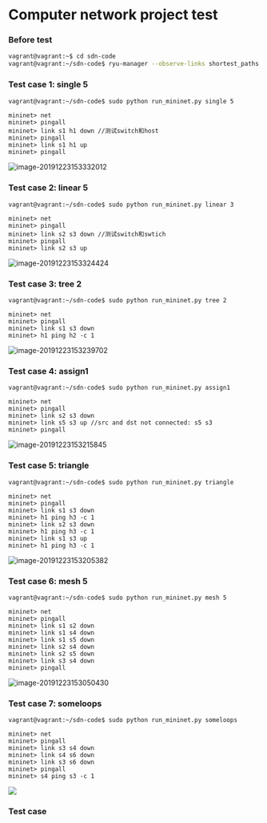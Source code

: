 # Computer network project test

### Before test

```bash
vagrant@vagrant:~$ cd sdn-code
vagrant@vagrant:~/sdn-code$ ryu-manager --observe-links shortest_paths.py
```

### Test case 1: single 5

```bash
vagrant@vagrant:~/sdn-code$ sudo python run_mininet.py single 5
```

```
mininet> net
mininet> pingall
mininet> link s1 h1 down //测试switch和host
mininet> pingall
mininet> link s1 h1 up
mininet> pingall
```

![image-20191223153332012](D:\github\SimpleSDN\archived\img\image-20191223153332012.png)

### Test case 2: linear 5

```shell
vagrant@vagrant:~/sdn-code$ sudo python run_mininet.py linear 3
```

```
mininet> net
mininet> pingall
mininet> link s2 s3 down //测试switch和swtich
mininet> pingall
mininet> link s2 s3 up
```

![image-20191223153324424](D:\github\SimpleSDN\archived\img\image-20191223153324424.png)

### Test case 3: tree 2

```
vagrant@vagrant:~/sdn-code$ sudo python run_mininet.py tree 2
```

```
mininet> net
mininet> pingall
mininet> link s1 s3 down
mininet> h1 ping h2 -c 1
```

![image-20191223153239702](D:\github\SimpleSDN\archived\img\image-20191223153239702.png)

### Test case 4: assign1

```
vagrant@vagrant:~/sdn-code$ sudo python run_mininet.py assign1
```

```
mininet> net
mininet> pingall
mininet> link s2 s3 down
mininet> link s5 s3 up //src and dst not connected: s5 s3
mininet> pingall
```

![image-20191223153215845](D:\github\SimpleSDN\archived\img\image-20191223153215845.png)

### Test case 5: triangle

```
vagrant@vagrant:~/sdn-code$ sudo python run_mininet.py triangle
```

```
mininet> net
mininet> pingall
mininet> link s1 s3 down
mininet> h1 ping h3 -c 1
mininet> link s2 s3 down
mininet> h1 ping h3 -c 1
mininet> link s1 s3 up
mininet> h1 ping h3 -c 1
```

![image-20191223153205382](D:\github\SimpleSDN\archived\img\image-20191223153205382.png)

### Test case 6: mesh 5

```
vagrant@vagrant:~/sdn-code$ sudo python run_mininet.py mesh 5
```

```
mininet> net
mininet> pingall
mininet> link s1 s2 down
mininet> link s1 s4 down
mininet> link s1 s5 down
mininet> link s2 s4 down
mininet> link s2 s5 down
mininet> link s3 s4 down
mininet> pingall
```

![image-20191223153050430](D:\github\SimpleSDN\archived\img\image-20191223153050430.png)

### Test case 7: someloops

```
vagrant@vagrant:~/sdn-code$ sudo python run_mininet.py someloops
```

```
mininet> net
mininet> pingall
mininet> link s3 s4 down
mininet> link s4 s6 down
mininet> link s3 s6 down
mininet> pingall
mininet> s4 ping s3 -c 1
```

![ ](D:\github\SimpleSDN\archived\img\image-20191223152744714.png)

### Test case 